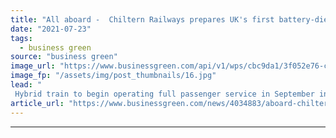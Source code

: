 ```yaml
---
title: "All aboard -  Chiltern Railways prepares UK's first battery-diesel train for full service"
date: "2021-07-23"
tags: 
  - business green
source: "business green"
image_url: "https://www.businessgreen.com/api/v1/wps/cbc9da1/3f052e76-c198-4938-84ad-c9a5843e0a2e/7/HybridFLEX-Train-185x114.jpg"
image_fp: "/assets/img/post_thumbnails/16.jpg"
lead: "
 Hybrid train to begin operating full passenger service in September in a bid to offer greener and quieter journeys ..."
article_url: "https://www.businessgreen.com/news/4034883/aboard-chiltern-railways-prepares-uk-battery-diesel-train-service"
---
```


---
